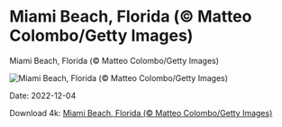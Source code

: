 # Miami Beach, Florida (© Matteo Colombo/Getty Images)

Miami Beach, Florida (© Matteo Colombo/Getty Images)

![Miami Beach, Florida (© Matteo Colombo/Getty Images)](https://bing.com/th?id=OHR.MiamiDT_EN-US0878462019_UHD.jpg&w=1024&h=576)

Date: 2022-12-04

Download 4k: [Miami Beach, Florida (© Matteo Colombo/Getty Images)](https://bing.com/th?id=OHR.MiamiDT_EN-US0878462019_UHD.jpg)

